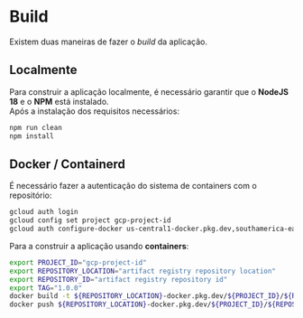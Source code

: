 # Build

Existem duas maneiras de fazer o *build* da aplicação.

## Localmente
Para construir a aplicação localmente, é necessário garantir que o **NodeJS 18** e o **NPM** está instalado.  
Após a instalação dos requisitos necessários:
```bash
npm run clean
npm install
```

## Docker / Containerd
É necessário fazer a autenticação do sistema de containers com o repositório:
```bash
gcloud auth login
gcloud config set project gcp-project-id
gcloud auth configure-docker us-central1-docker.pkg.dev,southamerica-east1-docker.pkg.dev
```

Para a construir a aplicação usando **containers**:
```bash
export PROJECT_ID="gcp-project-id"
export REPOSITORY_LOCATION="artifact registry repository location"
export REPOSITORY_ID="artifact registry repository id"
export TAG="1.0.0"
docker build -t ${REPOSITORY_LOCATION}-docker.pkg.dev/${PROJECT_ID}/${REPOSITORY_ID}/api-overview/api-overview:${TAG} .
docker push ${REPOSITORY_LOCATION}-docker.pkg.dev/${PROJECT_ID}/${REPOSITORY_ID}/api-overview/api-overview:${TAG}
```